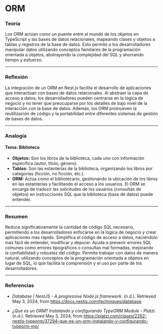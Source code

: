 # ORM

### Teoría

Los ORM actúan como un puente entre el mundo de los objetos en TypeScript y las bases de datos relacionales, mapeando clases y objetos a tablas y registros de la base de datos. Esto permite a los desarrolladores manipular datos utilizando conceptos familiares de la programación orientada a objetos, abstrayendo la complejidad del SQL y ahorrando tiempo y esfuerzo.

---
### Reflexión

La integración de un ORM en Nest.js facilita el desarrollo de aplicaciones que interactúan con bases de datos relacionales. Al abstraer la capa de acceso a datos, los desarrolladores pueden centrarse en la lógica de negocio y no tener que preocuparse por los detalles de bajo nivel de la interacción con la base de datos. Además, los ORM promueven la reutilización de código y la portabilidad entre diferentes sistemas de gestión de bases de datos.

---
### Analogía

#### Tema: Biblioteca 
- **Objetos:** Son los libros de la biblioteca, cada uno con información específica (autor, título, género).
- **Tablas:** Son las estanterías de la biblioteca, organizando los libros por categorías (ficción, no ficción, etc.).
- **ORM:** Actúa como el bibliotecario, gestionando la ubicación de los libros en las estanterías y facilitando el acceso a los usuarios. El ORM se encarga de traducir las solicitudes de los usuarios (consultas de objetos) en instrucciones SQL que la biblioteca (base de datos) puede entender.

---
### Resumen

Reduce significativamente la cantidad de código SQL necesario, permitiendo a los desarrolladores enfocarse en la lógica de negocio y crear aplicaciones mas rápido. Simplifica el código de acceso a datos, haciéndolo mas fácil de entender, modificar y depurar.
Ayuda a prevenir errores SQL comunes como errores tipográficos o consultas mal formadas, mejorando la confiabilidad y robustez del código. 
Permite trabajar con datos de manera natural, utilizando conceptos de la programación orientada a objetos en lugar de SQL, lo que facilita la comprensión y el uso por parte de los desarrolladores.  

---
### Referencias 

- _Database | NestJS - A progressive Node.js framework_. (n.d.). Retrieved May 3, 2024, from https://docs.nestjs.com/techniques/database

- _¿Qué es un ORM? Instalando y configurando TypeORM Module - Platzi_. (n.d.). Retrieved May 3, 2024, from https://platzi.com/clases/2282-nestjs-typeorm/37294-que-es-un-orm-instalando-y-configurando-typeorm-mo/